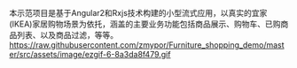 本示范项目是基于Angular2和Rxjs技术构建的小型流式应用，以真实的宜家(IKEA)家居购物场景为依托，涵盖的主要业务功能包括商品展示、购物车、已购商品列表、以及商品过滤，等等。
https://raw.githubusercontent.com/zmypor/Furniture_shopping_demo/master/src/assets/image/ezgif-6-8a3da8f479.gif
